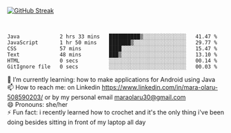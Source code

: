 

[![GitHub Streak](https://streak-stats.demolab.com?user=MaraxD&theme=tokyonight)](https://git.io/streak-stats)
 
 
 <br/>

<!--START_SECTION:waka-->

```text
Java             2 hrs 33 mins   ██████████▒░░░░░░░░░░░░░░   41.47 %
JavaScript       1 hr 50 mins    ███████▒░░░░░░░░░░░░░░░░░   29.77 %
CSS              57 mins         ████░░░░░░░░░░░░░░░░░░░░░   15.47 %
Text             48 mins         ███▒░░░░░░░░░░░░░░░░░░░░░   13.10 %
HTML             0 secs          ░░░░░░░░░░░░░░░░░░░░░░░░░   00.14 %
GitIgnore file   0 secs          ░░░░░░░░░░░░░░░░░░░░░░░░░   00.03 %
```

<!--END_SECTION:waka-->
<!--[![willianrod's wakatime stats](https://github-readme-stats.vercel.app/api/wakatime?username=MaraxD)](https://github.com/anuraghazra/github-readme-stats)-->

🌱 I’m currently learning: how to make applications for Android using Java<br/>
📫 How to reach me: on Linkedin https://www.linkedin.com/in/mara-olaru-508590203/ or by my personal email maraolaru30@gmail.com <br/>
😄 Pronouns: she/her <br/>
⚡ Fun fact: i recently learned how to crochet and it's the only thing i've been doing besides sitting in front of my laptop all day <br/>
 
